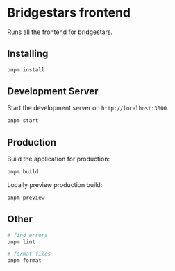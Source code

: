# Bridgestars frontend

Runs all the frontend for bridgestars.

## Installing
```bash
pnpm install
```

## Development Server

Start the development server on `http://localhost:3000`.

```bash
pnpm start
```

## Production

Build the application for production:

```bash
pnpm build
```

Locally preview production build:

```bash
pnpm preview
```

## Other
```bash
# find errors
pnpm lint

# format files
pnpm format
```
